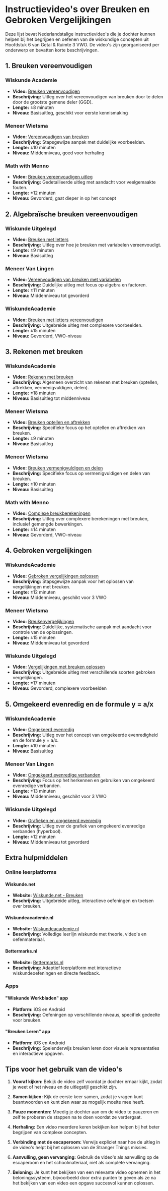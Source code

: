# Instructievideo's over Breuken en Gebroken Vergelijkingen

Deze lijst bevat Nederlandstalige instructievideo's die je dochter kunnen helpen bij het begrijpen en oefenen van de wiskundige concepten uit Hoofdstuk 6 van Getal & Ruimte 3 VWO. De video's zijn georganiseerd per onderwerp en bevatten korte beschrijvingen.

## 1. Breuken vereenvoudigen

### Wiskunde Academie
- **Video:** [Breuken vereenvoudigen](https://www.youtube.com/watch?v=_SfYwvv5x6Y)
- **Beschrijving:** Uitleg over het vereenvoudigen van breuken door te delen door de grootste gemene deler (GGD).
- **Lengte:** ±8 minuten
- **Niveau:** Basisuitleg, geschikt voor eerste kennismaking

### Meneer Wietsma
- **Video:** [Vereenvoudigen van breuken](https://www.youtube.com/watch?v=RLvXl9qLzcQ)
- **Beschrijving:** Stapsgewijze aanpak met duidelijke voorbeelden.
- **Lengte:** ±10 minuten
- **Niveau:** Middenniveau, goed voor herhaling

### Math with Menno
- **Video:** [Breuken vereenvoudigen uitleg](https://www.youtube.com/watch?v=XDVs6tdRm_w)
- **Beschrijving:** Gedetailleerde uitleg met aandacht voor veelgemaakte fouten.
- **Lengte:** ±12 minuten
- **Niveau:** Gevorderd, gaat dieper in op het concept

## 2. Algebraïsche breuken vereenvoudigen

### Wiskunde Uitgelegd
- **Video:** [Breuken met letters](https://www.youtube.com/watch?v=j5_I1AUKnoQ)
- **Beschrijving:** Uitleg over hoe je breuken met variabelen vereenvoudigt.
- **Lengte:** ±9 minuten
- **Niveau:** Basisuitleg

### Meneer Van Lingen
- **Video:** [Vereenvoudigen van breuken met variabelen](https://www.youtube.com/watch?v=wxTGKBuAqWo)
- **Beschrijving:** Duidelijke uitleg met focus op algebra en factoren.
- **Lengte:** ±11 minuten
- **Niveau:** Middenniveau tot gevorderd

### WiskundeAcademie
- **Video:** [Breuken met letters vereenvoudigen](https://www.youtube.com/watch?v=7K4LGZ_H_yY)
- **Beschrijving:** Uitgebreide uitleg met complexere voorbeelden.
- **Lengte:** ±15 minuten
- **Niveau:** Gevorderd, VWO-niveau

## 3. Rekenen met breuken

### WiskundeAcademie
- **Video:** [Rekenen met breuken](https://www.youtube.com/watch?v=LmR1D5Si7YE)
- **Beschrijving:** Algemeen overzicht van rekenen met breuken (optellen, aftrekken, vermenigvuldigen, delen).
- **Lengte:** ±18 minuten
- **Niveau:** Basisuitleg tot middenniveau

### Meneer Wietsma
- **Video:** [Breuken optellen en aftrekken](https://www.youtube.com/watch?v=2wTBKT5nmpI)
- **Beschrijving:** Specifieke focus op het optellen en aftrekken van breuken.
- **Lengte:** ±9 minuten
- **Niveau:** Basisuitleg

### Meneer Wietsma
- **Video:** [Breuken vermenigvuldigen en delen](https://www.youtube.com/watch?v=HMJLkGsXeWA)
- **Beschrijving:** Specifieke focus op vermenigvuldigen en delen van breuken.
- **Lengte:** ±10 minuten
- **Niveau:** Basisuitleg

### Math with Menno
- **Video:** [Complexe breukberekeningen](https://www.youtube.com/watch?v=5NCU8jEjGUQ)
- **Beschrijving:** Uitleg over complexere berekeningen met breuken, inclusief gemengde bewerkingen.
- **Lengte:** ±14 minuten
- **Niveau:** Gevorderd, VWO-niveau

## 4. Gebroken vergelijkingen

### WiskundeAcademie
- **Video:** [Gebroken vergelijkingen oplossen](https://www.youtube.com/watch?v=0vCFW6ktHKQ)
- **Beschrijving:** Stapsgewijze aanpak voor het oplossen van vergelijkingen met breuken.
- **Lengte:** ±12 minuten
- **Niveau:** Middenniveau, geschikt voor 3 VWO

### Meneer Wietsma
- **Video:** [Breukenvergelijkingen](https://www.youtube.com/watch?v=8sRtTuCfS_s)
- **Beschrijving:** Duidelijke, systematische aanpak met aandacht voor controle van de oplossingen.
- **Lengte:** ±15 minuten
- **Niveau:** Middenniveau tot gevorderd

### Wiskunde Uitgelegd
- **Video:** [Vergelijkingen met breuken oplossen](https://www.youtube.com/watch?v=lCzQbyl4lJM)
- **Beschrijving:** Uitgebreide uitleg met verschillende soorten gebroken vergelijkingen.
- **Lengte:** ±17 minuten
- **Niveau:** Gevorderd, complexere voorbeelden

## 5. Omgekeerd evenredig en de formule y = a/x

### WiskundeAcademie
- **Video:** [Omgekeerd evenredig](https://www.youtube.com/watch?v=mMpP1rI85nw)
- **Beschrijving:** Uitleg over het concept van omgekeerde evenredigheid en de formule y = a/x.
- **Lengte:** ±10 minuten
- **Niveau:** Basisuitleg

### Meneer Van Lingen
- **Video:** [Omgekeerd evenredige verbanden](https://www.youtube.com/watch?v=X7dQMVi5mHg)
- **Beschrijving:** Focus op het herkennen en gebruiken van omgekeerd evenredige verbanden.
- **Lengte:** ±13 minuten
- **Niveau:** Middenniveau, geschikt voor 3 VWO

### Wiskunde Uitgelegd
- **Video:** [Grafieken en omgekeerd evenredig](https://www.youtube.com/watch?v=62DzxYI4fHk)
- **Beschrijving:** Uitleg over de grafiek van omgekeerd evenredige verbanden (hyperbool).
- **Lengte:** ±12 minuten
- **Niveau:** Middenniveau tot gevorderd

## Extra hulpmiddelen

### Online leerplatforms

#### Wiskunde.net
- **Website:** [Wiskunde.net - Breuken](https://www.wiskunde.net/breuken)
- **Beschrijving:** Uitgebreide uitleg, interactieve oefeningen en toetsen over breuken.

#### Wiskundeacademie.nl
- **Website:** [Wiskundeacademie.nl](https://www.wiskundeacademie.nl)
- **Beschrijving:** Volledige leerlijn wiskunde met theorie, video's en oefenmateriaal.

#### Bettermarks.nl
- **Website:** [Bettermarks.nl](https://nl.bettermarks.com)
- **Beschrijving:** Adaptief leerplatform met interactieve wiskundeoefeningen en directe feedback.

### Apps

#### "Wiskunde Werkbladen" app
- **Platform:** iOS en Android
- **Beschrijving:** Oefeningen op verschillende niveaus, specifiek gedeelte voor breuken.

#### "Breuken Leren" app
- **Platform:** iOS en Android
- **Beschrijving:** Spelenderwijs breuken leren door visuele representaties en interactieve opgaven.

## Tips voor het gebruik van de video's

1. **Vooraf kijken:** Bekijk de video zelf voordat je dochter ernaar kijkt, zodat je weet of het niveau en de uitlegstijl geschikt zijn.

2. **Samen kijken:** Kijk de eerste keer samen, zodat je vragen kunt beantwoorden en kunt zien waar ze mogelijk moeite mee heeft.

3. **Pauze momenten:** Moedig je dochter aan om de video te pauzeren en zelf te proberen de stappen na te doen voordat ze verdergaat.

4. **Herhaling:** Een video meerdere keren bekijken kan helpen bij het beter begrijpen van complexe concepten.

5. **Verbinding met de escaperoom:** Verwijs expliciet naar hoe de uitleg in de video's helpt bij het oplossen van de Stranger Things missies.

6. **Aanvulling, geen vervanging:** Gebruik de video's als aanvulling op de escaperoom en het schoolmateriaal, niet als complete vervanging.

7. **Beloning:** Je kunt het bekijken van een relevante video opnemen in het beloningssysteem, bijvoorbeeld door extra punten te geven als ze na het bekijken van een video een opgave succesvol kunnen oplossen.